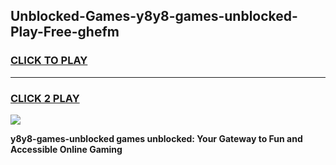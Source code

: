 
## Unblocked-Games-y8y8-games-unblocked-Play-Free-ghefm
<h3>
<a href="https://premium76.site?title=y8y8-games-unblocked&ref=22A">CLICK TO PLAY</a></h3>
<hr>

<h3>
<a href="https://premium76.site?title=y8y8-games-unblocked&ref=22A">CLICK 2 PLAY</a>
  
</h3>

<a href="https://premium76.site?title=y8y8-games-unblocked&ref=22A"><img src="https://clearcache.store/games.png"></a>


**y8y8-games-unblocked games unblocked: Your Gateway to Fun and Accessible Online Gaming**
